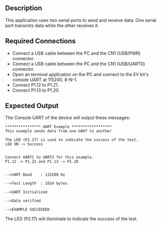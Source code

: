 ## Description

This application uses two serial ports to send and receive data.  One serial port transmits data while the other receives it.

## Required Connections

-   Connect a USB cable between the PC and the CN1 (USB/PWR) connector.
-   Connect a USB cable between the PC and the CN1 (USB/UART0) connector.
-   Open an terminal application on the PC and connect to the EV kit's console UART at 115200, 8-N-1.
-   Connect P1.12 to P1.21.
-   Connect P1.13 to P1.20.

## Expected Output

The Console UART of the device will output these messages:

```
**************** UART Example ******************
This example sends data from one UART to another

The LED (P2.17) is used to indicate the success of the test.
LED ON -> Success


Connect UART1 to UART3 for this example.
P1.12 -> P1.21 and P1.13 -> P1.20


-->UART Baud    : 115200 Hz

-->Test Length  : 1024 bytes

-->UART Initialized

-->Data verified

-->EXAMPLE SUCCEEDED
```

The LED (P2.17) will illuminate to indicate the success of the test.
